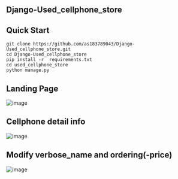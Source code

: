 ## Django-Used_cellphone_store

## Quick Start
```
git clone https://github.com/as183789043/Django-Used_cellphone_store.git
cd Django-Used_cellphone_store
pip install -r  requirements.txt
cd used_cellphone_store
python manage.py
```
## Landing Page
![image](https://github.com/as183789043/Django-Used_cellphone_store/assets/56618553/e0ebdd76-32a2-4833-8011-a4844df9a9de)

## Cellphone  detail info
![image](https://github.com/as183789043/Django-Used_cellphone_store/assets/56618553/b2d2cbba-e109-441a-b2a1-bb112d95c17d)

## Modify verbose_name and ordering(-price) 
![image](https://github.com/as183789043/Django-Used_cellphone_store/assets/56618553/929505b3-4560-495c-aaad-fcf062af9398)
